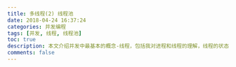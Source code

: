 ```yaml
---
title: 多线程(2) 线程池
date: 2018-04-24 16:37:24
categories: 并发编程
tags: [并发, 线程, 线程池]
toc: true
description: 本文介绍并发中最基本的概念-线程，包括我对进程和线程的理解，线程的状态的变化。其中，理解线程的状态变化是关键点，深入理解线程状态迁移是理解并发锁的前提。最后，通过一个经典的生产者-消费者例子来说明线程状态和多线程之间的切换。
comments: false
---
```

